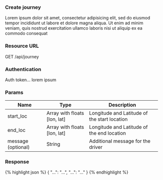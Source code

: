 ### Create journey

Lorem ipsum dolor sit amet, consectetur adipisicing elit, sed do eiusmod tempor incididunt ut labore et dolore magna aliqua. Ut enim ad minim veniam, quis nostrud exercitation ullamco laboris nisi ut aliquip ex ea commodo consequat

### Resource URL

GET /api/journey

### Authentication

Auth token... lorem ipsum

### Params

| Name | Type | Description |
| --- | --- | --- |
| start_loc | Array with floats [lon, lat] | Longitude and Latitude of the start location |
| end_loc | Array with floats [lon, lat] | Longitude and Latitude of the end location |
| message (optional) | String | Additional message for the driver |

### Response

{% highlight json %}
  {
    "...": "...",
    "...": "..."
  }
{% endhighlight %}